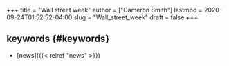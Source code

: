 +++
title = "Wall street week"
author = ["Cameron Smith"]
lastmod = 2020-09-24T01:52:52-04:00
slug = "Wall_street_week"
draft = false
+++

## keywords {#keywords}

-   [news]({{< relref "news" >}})
